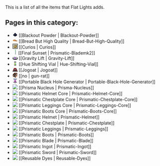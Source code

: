 This is a list of all the items that Flat Lights adds.

## Pages in this category:
- ![](https://github.com/Syi-I/FlatLights/blob/gear_beta/src/main/resources/assets/flatlights/textures/item/blackout_powder.png) [[Blackout Powder | Blackout-Powder]]
- <img src="https://github.com/Syi-I/FlatLights/blob/gear_beta/src/main/resources/assets/flatlights/textures/item/bread_but_high_quality.png" width="16" alt=""/> [[Bread But High Quality | Bread-But-High-Quality]]
- <img src="images/icons/curio.png" width="16" alt=""/> [[Curios | Curios]]
- ![]() ![]() <img src="images/gifs/prismatic_blademk2.gif" height="16" alt=""/> ![]() [[Final Sunset | Prismatic-Blademk2]]
- <img src="images/misc/gravity_lift.png" width="16" alt=""/> [[Gravity Lift | Gravity-Lift]]
- <img src="images/gifs/hue_shifting_vial.gif" width="16" alt=""/> [[Hue Shifting Vial | Hue-Shifting-Vial]]
- <img src="https://github.com/Syi-I/FlatLights/blob/gear_beta/src/main/resources/assets/flatlights/textures/item/jogoat.png" width="16" alt=""/> [[Jogoat | Jogoat]]
- <img src="https://github.com/Syi-I/FlatLights/blob/gear_beta/src/main/resources/assets/flatlights/textures/item/gun_rat.png" width="16" alt=""/> [[no | gun-rat]]
- <img src="images/gifs/portable_blackhole.gif" width="16" alt=""/> [[Portable Black Hole Generator | Portable-Black-Hole-Generator]]
- ![](https://github.com/Electroblob77/Wizardry/blob/1.12.2/src/main/resources/assets/ebwizardry/textures/blocks/arcane_workbench_top.png) [[Prisma Nucleus | Prisma-Nucleus]]
- ![](https://github.com/Electroblob77/Wizardry/blob/1.12.2/src/main/resources/assets/ebwizardry/textures/blocks/arcane_workbench_top.png) [[Prismatic Helmet Core | Prismatic-Helmet-Core]]
- ![](https://github.com/Electroblob77/Wizardry/blob/1.12.2/src/main/resources/assets/ebwizardry/textures/blocks/arcane_workbench_top.png) [[Prismatic Chestplate Core | Prismatic-Chestplate-Core]]
- ![](https://github.com/Electroblob77/Wizardry/blob/1.12.2/src/main/resources/assets/ebwizardry/textures/blocks/arcane_workbench_top.png) [[Prismatic Leggings Core | Prismatic-Leggings-Core]]
- ![](https://github.com/Electroblob77/Wizardry/blob/1.12.2/src/main/resources/assets/ebwizardry/textures/blocks/arcane_workbench_top.png) [[Prismatic Boots Core | Prismatic-Boots-Core]]
- ![](https://github.com/Electroblob77/Wizardry/blob/1.12.2/src/main/resources/assets/ebwizardry/textures/blocks/arcane_workbench_top.png) [[Prismatic Helmet | Prismatic-Helmet]]
- ![](https://github.com/Electroblob77/Wizardry/blob/1.12.2/src/main/resources/assets/ebwizardry/textures/blocks/arcane_workbench_top.png) [[Prismatic Chestplate | Prismatic-Chestplate]]
- ![](https://github.com/Electroblob77/Wizardry/blob/1.12.2/src/main/resources/assets/ebwizardry/textures/blocks/arcane_workbench_top.png) [[Prismatic Leggings | Prismatic-Leggings]]
- ![](https://github.com/Electroblob77/Wizardry/blob/1.12.2/src/main/resources/assets/ebwizardry/textures/blocks/arcane_workbench_top.png) [[Prismatic Boots | Prismatic-Boots]]
- ![](https://github.com/Electroblob77/Wizardry/blob/1.12.2/src/main/resources/assets/ebwizardry/textures/blocks/arcane_workbench_top.png) [[Prismatic Blade | Prismatic-Blade]]
- ![](https://github.com/Electroblob77/Wizardry/blob/1.12.2/src/main/resources/assets/ebwizardry/textures/blocks/arcane_workbench_top.png) [[Prismatic Ingot | Prismatic-Ingot]]
- ![](https://github.com/Electroblob77/Wizardry/blob/1.12.2/src/main/resources/assets/ebwizardry/textures/blocks/arcane_workbench_top.png) [[Prismatic Sword | Prismatic-Sword]]
- ![](https://github.com/Electroblob77/Wizardry/blob/1.12.2/src/main/resources/assets/ebwizardry/textures/blocks/arcane_workbench_top.png) [[Reusable Dyes | Reusable-Dyes]]
